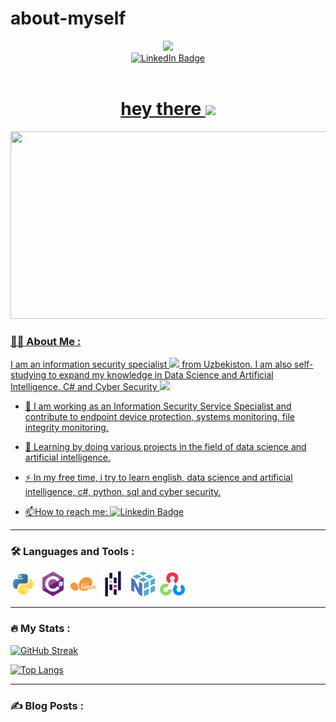 # about-myself

<div id="header" align="center">
  <img src="https://i.giphy.com/media/v1.Y2lkPTc5MGI3NjExd3gzMHM1bDl6b3Brb3lhbGRpY3p6MGNjem93eW1kaTF2YXR6Z2xzdSZlcD12MV9pbnRlcm5hbF9naWZfYnlfaWQmY3Q9cw/jdPMeyv9rn0hZHh8n9/giphy.gif" width="100"/>
</div>

<div id="badges" align="center">
  <a href="https://www.linkedin.com/in/rashidxon-yusupjanov-2b3769288?utm_source=share&utm_campaign=share_via&utm_content=profile&utm_medium=android_app">
    <img src="https://img.shields.io/badge/LinkedIn-blue?style=plastic&logo=linkedin&logoColor=white" alt="LinkedIn Badge"/>
</div>

<div id="social" align="center">
  <img src="https://komarev.com/ghpvc/?username=iMan0405&style=flat-square&color=brightgreen" alt=""/>
</div>

<h1 align="center">
  hey there
  <img src="https://media.giphy.com/media/hvRJCLFzcasrR4ia7z/giphy.gif" width="30px"/>
</h1>

<div align="center">
  <img src="https://media.giphy.com/media/dWesBcTLavkZuG35MI/giphy.gif" width="600" height="300"/>
</div>

### :woman_technologist: About Me :
I am an information security specialist <img src="https://i.giphy.com/media/v1.Y2lkPTc5MGI3NjExeHhra2hmODl5ODYzMXZlcWVwc3RydTR4eGpjMW9ldDBtc2R1YWp0aiZlcD12MV9pbnRlcm5hbF9naWZfYnlfaWQmY3Q9Zw/gHPOb1fEVWu5GHL2tk/giphy.gif" width="30"> from Uzbekiston.
I am also self-studying to expand my knowledge in Data Science and Artificial Intelligence, C# and Cyber ​​Security <img src="https://i.giphy.com/media/v1.Y2lkPTc5MGI3NjExcGQ0dDZvenUxY25wdXc1MTRuN2pqeXZmcWxoMTg3ZTQwN2xnYzh3cyZlcD12MV9pbnRlcm5hbF9naWZfYnlfaWQmY3Q9Zw/xSOiV4VkBFNM9RzBM7/giphy-downsized-large.gif" width="30">

- :telescope: I am working as an Information Security Service Specialist and contribute to endpoint device protection, systems monitoring, file integrity monitoring.

- :seedling: Learning by doing various projects in the field of data science and artificial intelligence.

- :zap: In my free time, i try to learn english, data science and artificial intelligence, c#, python, sql and cyber security.

- :mailbox:How to reach me: [![Linkedin Badge](https://img.shields.io/badge/-Abdurashid-blue?style=flat&logo=Linkedin&logoColor=white)](https://www.linkedin.com/in/rashidxon-yusupjanov-2b3769288?utm_source=share&utm_campaign=share_via&utm_content=profile&utm_medium=android_app)

---

### :hammer_and_wrench: Languages and Tools :
<div>
  <img src="https://github.com/devicons/devicon/blob/6910f0503efdd315c8f9b858234310c06e04d9c0/icons/python/python-original.svg" title="Python" alt="Python" width="40" height="40"/>&nbsp;
  <img src="https://github.com/devicons/devicon/blob/master/icons/csharp/csharp-original.svg" title="C#" alt="C#" width="40" height="40"/>&nbsp;
  <img src="https://github.com/devicons/devicon/blob/6910f0503efdd315c8f9b858234310c06e04d9c0/icons/scikitlearn/scikitlearn-plain.svg" title="Scikitlearn" alt="Scikitlearn" width="40" height="40"/>&nbsp;
  <img src="https://github.com/devicons/devicon/blob/6910f0503efdd315c8f9b858234310c06e04d9c0/icons/pandas/pandas-original.svg" title="Pandas" alt="Pandas" width="40" height="40"/>&nbsp;
  <img src="https://github.com/devicons/devicon/blob/6910f0503efdd315c8f9b858234310c06e04d9c0/icons/numpy/numpy-original.svg" title="Numpy" alt="Numpy" width="40" height="40"/>&nbsp;
  <img src="https://github.com/devicons/devicon/blob/6910f0503efdd315c8f9b858234310c06e04d9c0/icons/opencv/opencv-original.svg" title="OpenCV" alt="OpenCV" width="40" height="40"/>&nbsp;
</div>

---

### :fire: My Stats :
[![GitHub Streak](http://github-readme-streak-stats.herokuapp.com?user=iMan0405&theme=dark&background=000000)](https://git.io/streak-stats)

[![Top Langs](https://github-readme-stats.vercel.app/api/top-langs/?username=iMan0405&layout=compact&theme=vision-friendly-dark)](https://github.com/anuraghazra/github-readme-stats)

---

### :writing_hand: Blog Posts :

